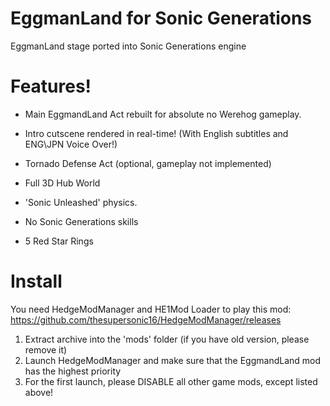 # EggmanLand for Sonic Generations
EggmanLand stage ported into Sonic Generations engine

# Features!
- Main EggmandLand Act rebuilt for absolute no Werehog gameplay.
- Intro cutscene rendered in real-time! (With English subtitles and ENG\JPN Voice Over!)
- Tornado Defense Act (optional, gameplay not implemented)

- Full 3D Hub World
- 'Sonic Unleashed' physics.
- No Sonic Generations skills
- 5 Red Star Rings

# Install
You need HedgeModManager and HE1Mod Loader to play this mod: https://github.com/thesupersonic16/HedgeModManager/releases
1. Extract archive into the 'mods' folder (if you have old version, please remove it)
2. Launch HedgeModManager and make sure that the EggmandLand mod has the highest priority
3. For the first launch, please DISABLE all other game mods, except listed above!
